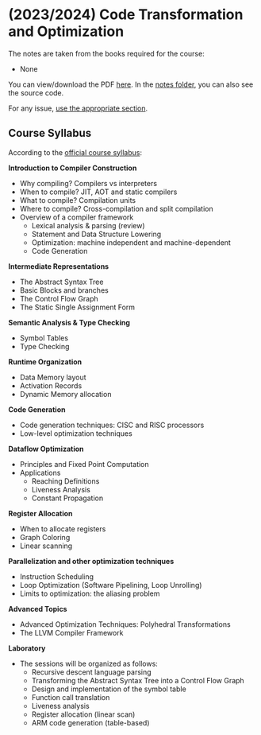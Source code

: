 # (2023/2024) Code Transformation and Optimization
The notes are taken from the books required for the course: 

- None

You can view/download the PDF [here](notes/code-transformation-and-optimization.pdf). In the [notes folder](notes/), you can also see the source code.

For any issue, [use the appropriate section](https://github.com/PoliMI-HPC-E-notes-projects-AndreVale69/HPC-E-PoliMI-university-notes/issues).

## Course Syllabus

According to the [official course syllabus](https://www11.ceda.polimi.it/schedaincarico/schedaincarico/controller/scheda_pubblica/SchedaPublic.do?&evn_default=evento&c_classe=811860&polij_device_category=DESKTOP&__pj0=0&__pj1=da706f394a43bd3ad5eafc22db9cb1e1):

**Introduction to Compiler Construction**
- Why compiling? Compilers vs interpreters
- When to compile? JIT, AOT and static compilers
- What to compile? Compilation units
- Where to compile? Cross-compilation and split compilation
- Overview of a compiler framework
  - Lexical analysis & parsing (review)
  - Statement and Data Structure Lowering
  - Optimization: machine independent and machine-dependent
  - Code Generation

**Intermediate Representations**
- The Abstract Syntax Tree
- Basic Blocks and branches
- The Control Flow Graph
- The Static Single Assignment Form

**Semantic Analysis & Type Checking**
- Symbol Tables
- Type Checking

**Runtime Organization**
- Data Memory layout
- Activation Records
- Dynamic Memory allocation

**Code Generation**
- Code generation techniques: CISC and RISC processors
- Low-level optimization techniques

**Dataflow Optimization**
- Principles and Fixed Point Computation
- Applications
  - Reaching Definitions
  - Liveness Analysis
  - Constant Propagation

**Register Allocation**
- When to allocate registers
- Graph Coloring
- Linear scanning

**Parallelization and other optimization techniques**
- Instruction Scheduling
- Loop Optimization (Software Pipelining, Loop Unrolling)
- Limits to optimization: the aliasing problem

**Advanced Topics**
- Advanced Optimization Techniques: Polyhedral Transformations
- The LLVM Compiler Framework

**Laboratory**
- The sessions will be organized as follows:
  - Recursive descent language parsing
  - Transforming the Abstract Syntax Tree into a Control Flow Graph
  - Design and implementation of the symbol table
  - Function call translation
  - Liveness analysis
  - Register allocation (linear scan)
  - ARM code generation (table-based)